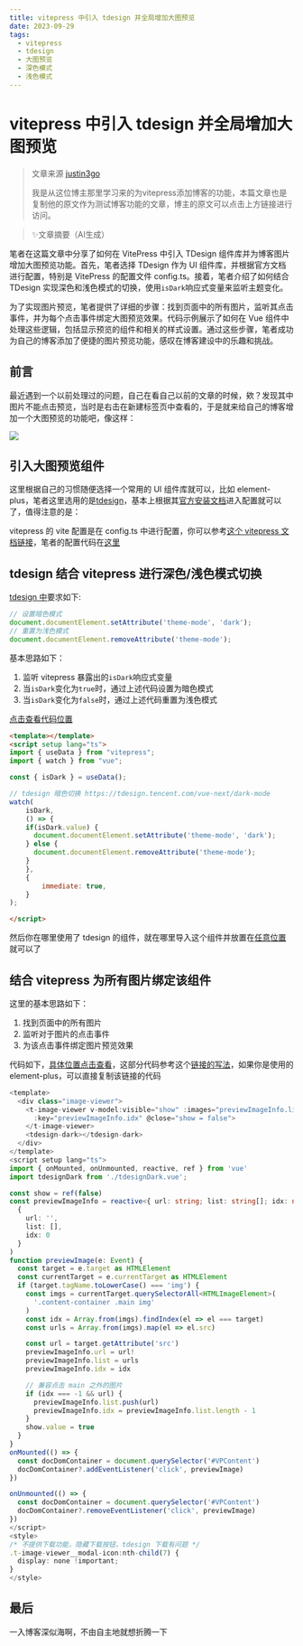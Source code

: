 ```yaml
---
title: vitepress 中引入 tdesign 并全局增加大图预览
date: 2023-09-29
tags: 
  - vitepress
  - tdesign
  - 大图预览
  - 深色模式
  - 浅色模式
---
```


# vitepress 中引入 tdesign 并全局增加大图预览

> 文章来源 [justin3go](https://justin3go.com/posts/2023/09/29vitepress%E4%B8%AD%E5%BC%95%E5%85%A5Tdesign%E5%B9%B6%E5%85%A8%E5%B1%80%E5%A2%9E%E5%8A%A0%E5%A4%A7%E5%9B%BE%E9%A2%84%E8%A7%88)
>
> 我是从这位博主那里学习来的为vitepress添加博客的功能，本篇文章也是复制他的原文作为测试博客功能的文章，博主的原文可以点击上方链接进行访问。

> ✨文章摘要（AI生成）

<!-- DESC SEP -->

笔者在这篇文章中分享了如何在 VitePress 中引入 TDesign 组件库并为博客图片增加大图预览功能。首先，笔者选择 TDesign 作为 UI 组件库，并根据官方文档进行配置，特别是 VitePress 的配置文件 config.ts。接着，笔者介绍了如何结合 TDesign 实现深色和浅色模式的切换，使用`isDark`响应式变量来监听主题变化。 

为了实现图片预览，笔者提供了详细的步骤：找到页面中的所有图片，监听其点击事件，并为每个点击事件绑定大图预览效果。代码示例展示了如何在 Vue 组件中处理这些逻辑，包括显示预览的组件和相关的样式设置。通过这些步骤，笔者成功为自己的博客添加了便捷的图片预览功能，感叹在博客建设中的乐趣和挑战。

<!-- DESC SEP -->

## 前言

最近遇到一个以前处理过的问题，自己在看自己以前的文章的时候，欸？发现其中图片不能点击预览，当时是右击在新建标签页中查看的，于是就来给自己的博客增加一个大图预览的功能吧，像这样：

![](https://oss.justin3go.com/blogs/Pasted%20image%2020230928172100.png)

## 引入大图预览组件

这里根据自己的习惯随便选择一个常用的 UI 组件库就可以，比如 element-plus，笔者这里选用的是[tdesign](https://tdesign.tencent.com/vue-next/components/table)，基本上根据其[官方安装文档](https://tdesign.tencent.com/vue-next/getting-started#%E9%80%9A%E8%BF%87%E6%8F%92%E4%BB%B6%E6%8C%89%E9%9C%80%E5%BC%95%E7%94%A8%E4%BD%BF%E7%94%A8)进入配置就可以了，值得注意的是：

vitepress 的 vite 配置是在 config.ts 中进行配置，你可以参考[这个 vitepress 文档链接](https://vitepress.dev/reference/site-config#vite)，笔者的配置代码在[这里](https://github.com/Justin3go/justin3go.github.io/blob/master/docs/.vitepress/config.ts#L113)

## tdesign 结合 vitepress 进行深色/浅色模式切换

[tdesign 中](https://tdesign.tencent.com/vue-next/dark-mode)要求如下:

```ts
// 设置暗色模式
document.documentElement.setAttribute('theme-mode', 'dark');
// 重置为浅色模式
document.documentElement.removeAttribute('theme-mode');
```

基本思路如下：

1. 监听 vitepress 暴露出的`isDark`响应式变量
2. 当`isDark`变化为`true`时，通过上述代码设置为暗色模式
3. 当`isDark`变化为`false`时，通过上述代码重置为浅色模式

[点击查看代码位置](https://github.com/Justin3go/justin3go.github.io/blob/master/docs/.vitepress/theme/components/tdesignDark.vue)

```html
<template></template>
<script setup lang="ts">
import { useData } from "vitepress";
import { watch } from "vue";

const { isDark } = useData();

// tdesign 暗色切换 https://tdesign.tencent.com/vue-next/dark-mode
watch(
	isDark,
	() => {
    if(isDark.value) {
      document.documentElement.setAttribute('theme-mode', 'dark');
    } else {
      document.documentElement.removeAttribute('theme-mode');
    }
	},
	{
		immediate: true,
	}
);

</script>
```

然后你在哪里使用了 tdesign 的组件，就在哪里导入这个组件并放置在[任意位置](https://github.com/Justin3go/justin3go.github.io/blob/master/docs/.vitepress/theme/components/imageViewer.vue#L6)就可以了

## 结合 vitepress 为所有图片绑定该组件

这里的基本思路如下：

1. 找到页面中的所有图片
2. 监听对于图片的点击事件
3. 为该点击事件绑定图片预览效果

代码如下，[具体位置点击查看](https://github.com/Justin3go/justin3go.github.io/blob/master/docs/.vitepress/theme/components/imageViewer.vue)，这部分代码参考这个[链接的写法](https://github.com/ATQQ/sugar-blog/blob/master/packages/theme/src/components/BlogImagePreview.vue)，如果你是使用的 element-plus，可以直接复制该链接的代码

```ts
<template>
  <div class="image-viewer">
    <t-image-viewer v-model:visible="show" :images="previewImageInfo.list" :default-index="previewImageInfo.idx"
      :key="previewImageInfo.idx" @close="show = false">
    </t-image-viewer>
    <tdesign-dark></tdesign-dark>
  </div>
</template>
<script setup lang="ts">
import { onMounted, onUnmounted, reactive, ref } from 'vue'
import tdesignDark from './tdesignDark.vue';

const show = ref(false)
const previewImageInfo = reactive<{ url: string; list: string[]; idx: number }>(
  {
    url: '',
    list: [],
    idx: 0
  }
)
function previewImage(e: Event) {
  const target = e.target as HTMLElement
  const currentTarget = e.currentTarget as HTMLElement
  if (target.tagName.toLowerCase() === 'img') {
    const imgs = currentTarget.querySelectorAll<HTMLImageElement>(
      '.content-container .main img'
    )
    const idx = Array.from(imgs).findIndex(el => el === target)
    const urls = Array.from(imgs).map(el => el.src)

    const url = target.getAttribute('src')
    previewImageInfo.url = url!
    previewImageInfo.list = urls
    previewImageInfo.idx = idx

    // 兼容点击 main 之外的图片
    if (idx === -1 && url) {
      previewImageInfo.list.push(url)
      previewImageInfo.idx = previewImageInfo.list.length - 1
    }
    show.value = true
  }
}
onMounted(() => {
  const docDomContainer = document.querySelector('#VPContent')
  docDomContainer?.addEventListener('click', previewImage)
})

onUnmounted(() => {
  const docDomContainer = document.querySelector('#VPContent')
  docDomContainer?.removeEventListener('click', previewImage)
})
</script>
<style>
/* 不提供下载功能，隐藏下载按钮，tdesign 下载有问题 */
.t-image-viewer__modal-icon:nth-child(7) {
  display: none !important;
}
</style>

```

## 最后

一入博客深似海啊，不由自主地就想折腾一下
